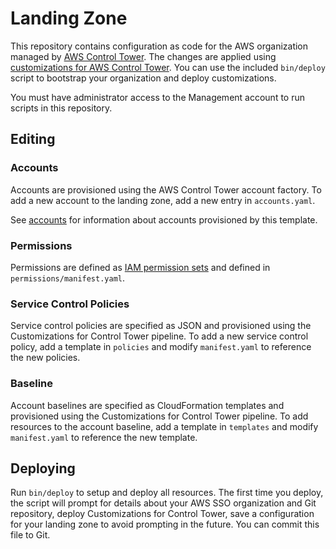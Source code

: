 # Landing Zone

This repository contains configuration as code for the AWS organization
managed by [AWS Control Tower]. The changes are applied using [customizations
for AWS Control Tower]. You can use the included `bin/deploy` script to
bootstrap your organization and deploy customizations.

You must have administrator access to the Management account to run scripts in
this repository.

## Editing

### Accounts

Accounts are provisioned using the AWS Control Tower account factory. To add a
new account to the landing zone, add a new entry in `accounts.yaml`.

See [accounts] for information about accounts provisioned by this template.

### Permissions

Permissions are defined as [IAM permission sets] and defined in
`permissions/manifest.yaml`.

### Service Control Policies

Service control policies are specified as JSON and provisioned using the
Customizations for Control Tower pipeline. To add a new service control policy,
add a template in `policies` and modify `manifest.yaml` to reference the new
policies.

### Baseline

Account baselines are specified as CloudFormation templates and provisioned
using the Customizations for Control Tower pipeline. To add resources to the
account baseline, add a template in `templates` and modify `manifest.yaml` to
reference the new template.

## Deploying

Run `bin/deploy` to setup and deploy all resources. The first time you deploy,
the script will prompt for details about your AWS SSO organization and Git
repository, deploy Customizations for Control Tower, save a configuration for
your landing zone to avoid prompting in the future. You can commit this file to
Git.

[AWS Control Tower]: https://docs.aws.amazon.com/controltower/latest/userguide/what-is-control-tower.html
[customizations for AWS Control Tower]: https://aws.amazon.com/solutions/implementations/customizations-for-aws-control-tower/
[IAM permission sets]: https://docs.aws.amazon.com/singlesignon/latest/userguide/permissionsetsconcept.html
[accounts]: ./accounts.md

